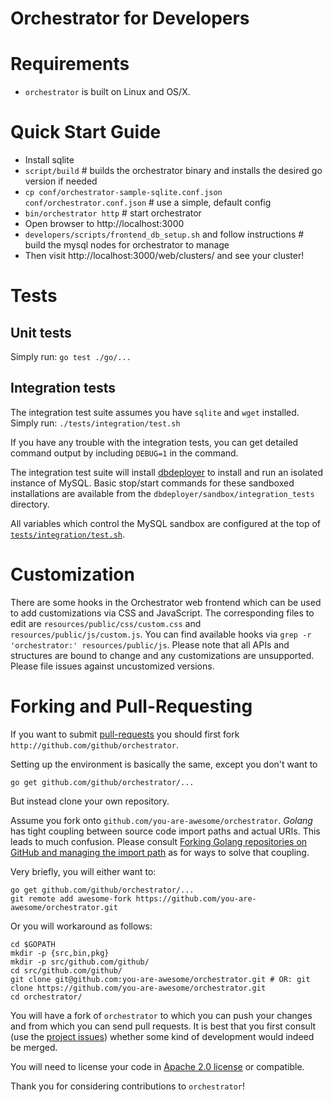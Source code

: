 # Orchestrator for Developers

# Requirements
* `orchestrator` is built on Linux and OS/X.

# Quick Start Guide
* Install sqlite
* `script/build` # builds the orchestrator binary and installs the desired go version if needed
* `cp conf/orchestrator-sample-sqlite.conf.json conf/orchestrator.conf.json` # use a simple, default config
* `bin/orchestrator http` # start orchestrator
* Open browser to http://localhost:3000
* `developers/scripts/frontend_db_setup.sh` and follow instructions # build the mysql nodes for orchestrator to manage
* Then visit http://localhost:3000/web/clusters/ and see your cluster!

# Tests
## Unit tests
Simply run: `go test ./go/...`

## Integration tests
The integration test suite assumes you have `sqlite` and `wget` installed.
Simply run: `./tests/integration/test.sh`

If you have any trouble with the integration tests, you can get detailed command output by including `DEBUG=1` in the command.

The integration test suite will install [dbdeployer](https://github.com/datacharmer/dbdeployer) to install and run an isolated instance of MySQL.
Basic stop/start commands for these sandboxed installations are available from the `dbdeployer/sandbox/integration_tests` directory.

All variables which control the MySQL sandbox are configured at the top of [`tests/integration/test.sh`](/tests/integration/test.sh).

# Customization
There are some hooks in the Orchestrator web frontend which can be used to add customizations via CSS and JavaScript.
The corresponding files to edit are `resources/public/css/custom.css` and `resources/public/js/custom.js`.
You can find available hooks via `grep -r 'orchestrator:' resources/public/js`.
Please note that all APIs and structures are bound to change and any customizations are unsupported. Please file issues against uncustomized versions.

# Forking and Pull-Requesting
If you want to submit [pull-requests](https://help.github.com/articles/using-pull-requests/) you should first fork `http://github.com/github/orchestrator`.

Setting up the environment is basically the same, except you don't want to

	go get github.com/github/orchestrator/...

But instead clone your own repository.

Assume you fork onto `github.com/you-are-awesome/orchestrator`. _Golang_ has tight coupling between source code import paths and actual URIs. This leads to much confusion. Please consult [Forking Golang repositories on GitHub and managing the import path](http://code.openark.org/blog/development/forking-golang-repositories-on-github-and-managing-the-import-path) as for ways to solve
that coupling.

Very briefly, you will either want to:

	go get github.com/github/orchestrator/...
	git remote add awesome-fork https://github.com/you-are-awesome/orchestrator.git

Or you will workaround as follows:

	cd $GOPATH
	mkdir -p {src,bin,pkg}
	mkdir -p src/github.com/github/
	cd src/github.com/github/
	git clone git@github.com:you-are-awesome/orchestrator.git # OR: git clone https://github.com/you-are-awesome/orchestrator.git
	cd orchestrator/


You will have a fork of `orchestrator` to which you can push your changes and from which you can send pull requests.
It is best that you first consult (use the [project issues](https://github.com/github/orchestrator/issues)) whether some kind of development would indeed be merged.

You will need to license your code in [Apache 2.0 license](http://www.apache.org/licenses/LICENSE-2.0) or compatible.

Thank you for considering contributions to `orchestrator`!